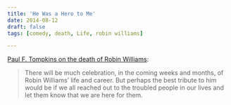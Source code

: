 ```yaml
---
title: 'He Was a Hero to Me'
date: 2014-08-12
draft: false
tags: [comedy, death, Life, robin williams]

---
```


[Paul F. Tompkins on the death of Robin Williams](http://fusion.net/culture/story/hero-paul-tompkins-robin-williams-meant-938627):

> There will be much celebration, in the coming weeks and months, of Robin Williams’ life and career. But perhaps the best tribute to him would be if we all reached out to the troubled people in our lives and let them know that we are here for them.